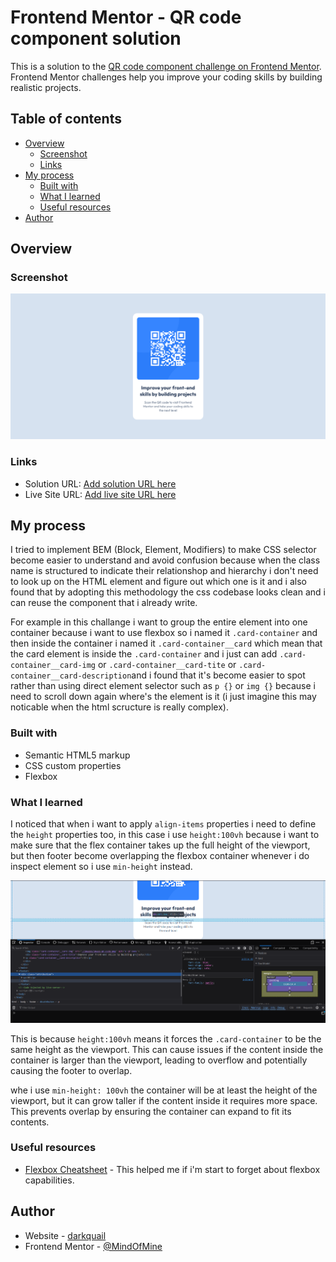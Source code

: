 # Frontend Mentor - QR code component solution

This is a solution to the [QR code component challenge on Frontend Mentor](https://www.frontendmentor.io/challenges/qr-code-component-iux_sIO_H). Frontend Mentor challenges help you improve your coding skills by building realistic projects. 

## Table of contents

- [Overview](#overview)
  - [Screenshot](#screenshot)
  - [Links](#links)
- [My process](#my-process)
  - [Built with](#built-with)
  - [What I learned](#what-i-learned)
  - [Useful resources](#useful-resources)
- [Author](#author)

## Overview

### Screenshot

![](./documentation-img/preview.png)

### Links

- Solution URL: [Add solution URL here](https://your-solution-url.com)
- Live Site URL: [Add live site URL here](https://your-live-site-url.com)

## My process
I tried to implement BEM (Block, Element, Modifiers) to make CSS selector become easier to understand and avoid confusion because when the class name is structured to indicate their relationshop and hierarchy i don't need to look up on the HTML element and figure out which one is it and i also found that by adopting this methodology the css codebase looks clean and i can reuse the component that i already write.

For example in this challange i want to group the entire element into one container because i want to use flexbox so i named it `.card-container` and then inside the container i named it `.card-container__card` which mean that the card element is inside the `.card-container` and i just can add `.card-container__card-img` or `.card-container__card-tite` or `.card-container__card-description`and i found that it's become easier to spot rather than using direct element selector such as `p {}` or `img {}` because i need to scroll down again where's the element is it (i just imagine this may noticable when the html scructure is really complex).
### Built with

- Semantic HTML5 markup
- CSS custom properties
- Flexbox

### What I learned

I noticed that when i want to apply `align-items` properties i need to define the `height` properties too, in this case i use `height:100vh` because i want to make sure that the flex container takes up the full height of the viewport, but then footer become overlapping the flexbox container whenever i do inspect element so i use `min-height` instead.

![](./documentation-img/footer-overlap.png)

This is because `height:100vh` means it forces the `.card-container` to be the same height as the viewport. This can cause issues if the content inside the container is larger than the viewport, leading to overflow and potentially causing the footer to overlap.

whe i use `min-height: 100vh` the container will be at least the height of the viewport, but it can grow taller if the content inside it requires more space. This prevents overlap by ensuring the container can expand to fit its contents.

### Useful resources

- [Flexbox Cheatsheet](https://css-tricks.com/snippets/css/a-guide-to-flexbox/) - This helped me if i'm start to forget about flexbox capabilities.

## Author

- Website - [darkquail](https://darkquail.github.io/qr-component-challange-solution.html)
- Frontend Mentor - [@MindOfMine](https://www.frontendmentor.io/profile/MindOfMine)

